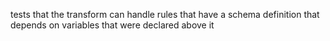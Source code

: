 tests that the transform can handle rules that have a schema definition that depends on variables that were declared above it